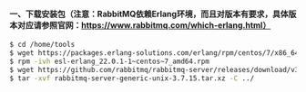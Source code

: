 #### 一、下载安装包（注意：RabbitMQ依赖Erlang环境，而且对版本有要求，具体版本对应请参照官网：https://www.rabbitmq.com/which-erlang.html）
```bash
$ cd /home/tools
$ wget https://packages.erlang-solutions.com/erlang/rpm/centos/7/x86_64/esl-erlang_22.0.1-1~centos~7_amd64.rpm
$ rpm -ivh esl-erlang_22.0.1-1~centos~7_amd64.rpm
$ wget https://github.com/rabbitmq/rabbitmq-server/releases/download/v3.7.15/rabbitmq-server-generic-unix-3.7.15.tar.xz
$ tar -xvf rabbitmq-server-generic-unix-3.7.15.tar.xz -C ../           
```

